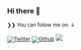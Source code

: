 ### Hi there 👋

<!--
**Ahrary/Ahrary** is a ✨ _special_ ✨ repository because its `README.md` (this file) appears on your GitHub profile.

Here are some ideas to get you started:

- 🔭 I’m currently working on ...
- 🌱 I’m currently learning ...
- 👯 I’m looking to collaborate on ...
- 🤔 I’m looking for help with ...
- 💬 Ask me about ...
- 📫 How to reach me: ...
- 😄 Pronouns: ...
- ⚡ Fun fact: ...
-->



<small>❯❯ You can follow me on: ↓</strong>

[![Twitter](https://img.shields.io/twitter/follow/ahraary?label=%40ahraary&style=social)][t] [![Github](https://img.shields.io/github/followers/ahrary?style=social&label=Follow)][g] ![](https://komarev.com/ghpvc/?username=ahrary&style=flat-square&color=lightgrey)


[t]: https://twitter.com/ahraary
[g]: https://github.com/ahrary
